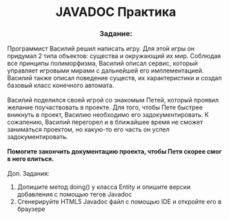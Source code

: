 <h1 align="center">JAVADOC Практика </h1>

<h3 align="center" bold>Задание:</h3>

Программист Василий решил написать игру. Для этой игры он придумал 2 типа объектов: существа и окружающий их мир. Соблюдая все принципы полиморфизма, Василий описал сервис, который управляет игровыми мирами с дальнейшей его имплементацией. Василий также описал поведение существ, их характеристики и создал базовый класс конечного автомата.<br />
<br />
Василий поделился своей игрой со знакомым Петей, который проявил желание поучаствовать в проекте. Для того, чтобы Пете быстрее вникнуть в проект, Василию необходимо его задокументировать. К сожалению, Василий перегорел и в ближайшее время не сможет заниматься проектом, но какую-то его часть он успел задокументировать.<br />
<br />
**Помогите закончить документацию проекта, чтобы Петя скорее смог в него влиться.**<br />
<br />
Доп. Задания:
1. Допишите метод doing() у класса Entity и опишите версии добавления с помощью тегов Javadoc<br />
2. Сгенерируйте HTML5 Javadoc файл с помощью IDE и откройте его в браузере
